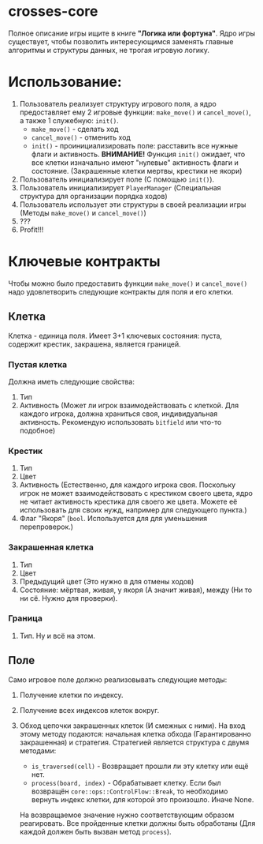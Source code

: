 # crosses-core

Полное описание игры ищите в книге **"Логика или фортуна"**. Ядро игры существует, чтобы позволить интересующимся заменять главные алгоритмы и структуры данных, не трогая игровую логику.

# Использование:

1. Пользователь реализует структуру игрового поля, а ядро предоставляет ему 2 игровые функции: `make_move()` и `cancel_move()`, а также 1 служебную: `init()`.
	- `make_move()` - сделать ход
	- `cancel_move()` - отменить ход
	- `init()` - проинициализировать поле: расставить все нужные флаги и активность. **ВНИМАНИЕ!** Функция `init()` ожидает, что все клетки изначально имеют "нулевые" активность флаги и состояние. (Закрашенные клетки мертвы, крестики не якори)
2. Пользователь инициализирует поле (С помощью `init()`).
3. Пользователь инициализирует `PlayerManager` (Специальная структура для организации порядка ходов)
4. Пользователь использует эти структуры в своей реализации игры (Методы `make_move()` и `cancel_move()`)
5. ???
6. Profit!!!

# Ключевые контракты

Чтобы можно было предоставить функции `make_move()` и `cancel_move()` надо удовлетворить следующие контракты для поля и его клетки.

## Клетка

Клетка - единица поля. Имеет 3+1 ключевых состояния: пуста, содержит крестик, закрашена, является границей.

### Пустая клетка

Должна иметь следующие свойства:
1. Тип
2. Активность (Может ли игрок взаимодействовать с клеткой. Для каждого игрока, должна храниться своя, индивидуальная активность. Рекомендую использовать `bitfield` или что-то подобное)

### Крестик

1. Тип
2. Цвет
2. Активность (Естественно, для каждого игрока своя. Поскольку игрок не может взаимодействовать с крестиком своего цвета, ядро не читает активность крестика для своего же цвета. Можете её использовать для своих нужд, например для следующего пункта.)
3. Флаг "Якоря" (`bool`. Используется для для уменьшения перепроверок.)

### Закрашенная клетка

1. Тип
2. Цвет
3. Предыдущий цвет (Это нужно в для отмены ходов)
4. Состояние: мёртвая, живая, у якоря (А значит живая), между (Ни то ни сё. Нужно для проверки).

### Граница

1. Тип. Ну и всё на этом.

## Поле

Само игровое поле должно реализовывать следующие методы:
1. Получение клетки по индексу.
2. Получение всех индексов клеток вокруг.
3. Обход цепочки закрашенных клеток (И смежных с ними). На вход этому методу подаются: начальная клетка обхода (Гарантированно закрашенная) и стратегия. Стратегией является структура с двумя методами:
	- `is_traversed(cell)` - Возвращает прошли ли эту клетку или ещё нет.
	- `process(board, index)` - Обрабатывает клетку. Если был возвращён `core::ops::ControlFlow::Break`, то необходимо вернуть индекс клетки, для которой это произошло. Иначе None.

 	На возвращаемое значение нужно соответствующим образом реагировать. Все пройденные клетки должны быть обработаны (Для каждой должен быть вызван метод `process`).


